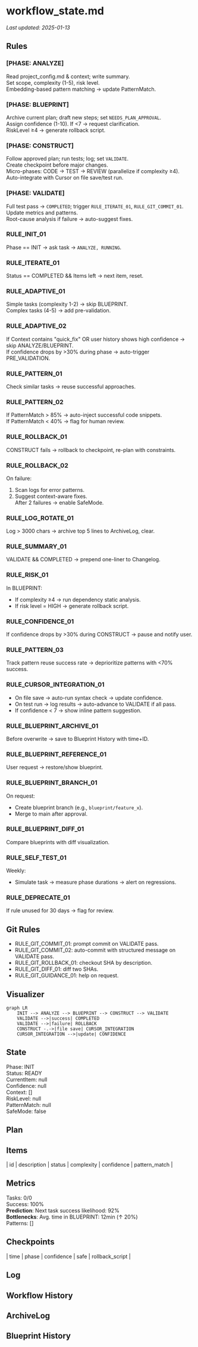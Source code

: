 # workflow_state.md
_Last updated: 2025-01-13_

<!-- ==================== STATIC SECTIONS ==================== -->
<!-- These sections contain configuration that can be replaced wholesale -->

<!-- STATIC:RULES:START -->
## Rules
### [PHASE: ANALYZE]  
Read project_config.md & context; write summary.  
Set scope, complexity (1-5), risk level.  
Embedding-based pattern matching → update PatternMatch.  

### [PHASE: BLUEPRINT]  
Archive current plan; draft new steps; set `NEEDS_PLAN_APPROVAL`.  
Assign confidence (1-10). If <7 → request clarification.  
RiskLevel ≥4 → generate rollback script.  

### [PHASE: CONSTRUCT]  
Follow approved plan; run tests; log; set `VALIDATE`.  
Create checkpoint before major changes.  
Micro-phases: CODE → TEST → REVIEW (parallelize if complexity ≥4).  
Auto-integrate with Cursor on file save/test run.  

### [PHASE: VALIDATE]  
Full test pass → `COMPLETED`; trigger `RULE_ITERATE_01`, `RULE_GIT_COMMIT_01`.  
Update metrics and patterns.  
Root-cause analysis if failure → auto-suggest fixes.  

### RULE_INIT_01  
Phase == INIT → ask task → `ANALYZE, RUNNING`.  

### RULE_ITERATE_01  
Status == COMPLETED && Items left → next item, reset.  

### RULE_ADAPTIVE_01  
Simple tasks (complexity 1-2) → skip BLUEPRINT.  
Complex tasks (4-5) → add pre-validation.  

### RULE_ADAPTIVE_02  
If Context contains "quick_fix" OR user history shows high confidence → skip ANALYZE/BLUEPRINT.  
If confidence drops by >30% during phase → auto-trigger PRE_VALIDATION.  

### RULE_PATTERN_01  
Check similar tasks → reuse successful approaches.  

### RULE_PATTERN_02  
If PatternMatch > 85% → auto-inject successful code snippets.  
If PatternMatch < 40% → flag for human review.  

### RULE_ROLLBACK_01  
CONSTRUCT fails → rollback to checkpoint, re-plan with constraints.  

### RULE_ROLLBACK_02  
On failure:  
1. Scan logs for error patterns.  
2. Suggest context-aware fixes.  
After 2 failures → enable SafeMode.  

### RULE_LOG_ROTATE_01  
Log > 3000 chars → archive top 5 lines to ArchiveLog, clear.  

### RULE_SUMMARY_01  
VALIDATE && COMPLETED → prepend one-liner to Changelog.  

### RULE_RISK_01  
In BLUEPRINT:  
- If complexity ≥4 → run dependency static analysis.  
- If risk level = HIGH → generate rollback script.  

### RULE_CONFIDENCE_01  
If confidence drops by >30% during CONSTRUCT → pause and notify user.  

### RULE_PATTERN_03  
Track pattern reuse success rate → deprioritize patterns with <70% success.  

### RULE_CURSOR_INTEGRATION_01  
- On file save → auto-run syntax check → update confidence.  
- On test run → log results → auto-advance to VALIDATE if all pass.  
- If confidence < 7 → show inline pattern suggestion.  

### RULE_BLUEPRINT_ARCHIVE_01  
Before overwrite → save to Blueprint History with time+ID.  

### RULE_BLUEPRINT_REFERENCE_01  
User request → restore/show blueprint.  

### RULE_BLUEPRINT_BRANCH_01  
On request:  
- Create blueprint branch (e.g., `blueprint/feature_x`).  
- Merge to main after approval.  

### RULE_BLUEPRINT_DIFF_01  
Compare blueprints with diff visualization.  

### RULE_SELF_TEST_01  
Weekly:  
- Simulate task → measure phase durations → alert on regressions.  

### RULE_DEPRECATE_01  
If rule unused for 30 days → flag for review.  

## Git Rules
- RULE_GIT_COMMIT_01: prompt commit on VALIDATE pass.  
- RULE_GIT_COMMIT_02: auto-commit with structured message on VALIDATE pass.  
- RULE_GIT_ROLLBACK_01: checkout SHA by description.  
- RULE_GIT_DIFF_01: diff two SHAs.  
- RULE_GIT_GUIDANCE_01: help on request.  
<!-- STATIC:RULES:END -->

<!-- STATIC:VISUALIZER:START -->
## Visualizer
```mermaid
graph LR
    INIT --> ANALYZE --> BLUEPRINT --> CONSTRUCT --> VALIDATE
    VALIDATE -->|success| COMPLETED
    VALIDATE -->|failure| ROLLBACK
    CONSTRUCT -.->|file save| CURSOR_INTEGRATION
    CURSOR_INTEGRATION -->|update| CONFIDENCE
```
<!-- STATIC:VISUALIZER:END -->

<!-- ==================== DYNAMIC SECTIONS ==================== -->
<!-- These sections are managed by the AI during workflow execution -->

<!-- DYNAMIC:STATE:START -->
## State
Phase: INIT  
Status: READY  
CurrentItem: null  
Confidence: null  
Context: []  
RiskLevel: null  
PatternMatch: null  
SafeMode: false  
<!-- DYNAMIC:STATE:END -->

<!-- DYNAMIC:PLAN:START -->
## Plan
<!-- AI populates -->
<!-- DYNAMIC:PLAN:END -->

<!-- DYNAMIC:ITEMS:START -->
## Items
| id | description | status | complexity | confidence | pattern_match |
<!-- DYNAMIC:ITEMS:END -->

<!-- DYNAMIC:METRICS:START -->
## Metrics
Tasks: 0/0  
Success: 100%  
**Prediction**: Next task success likelihood: 92%  
**Bottlenecks**: Avg. time in BLUEPRINT: 12min (↑ 20%)  
Patterns: []  
<!-- DYNAMIC:METRICS:END -->

<!-- DYNAMIC:CHECKPOINTS:START -->
## Checkpoints
| time | phase | confidence | safe | rollback_script |
<!-- DYNAMIC:CHECKPOINTS:END -->

<!-- DYNAMIC:LOG:START -->
## Log
<!-- tool output (JSON format) -->
<!-- DYNAMIC:LOG:END -->

<!-- DYNAMIC:WORKFLOW_HISTORY:START -->
## Workflow History
<!-- commit SHA & msg -->
<!-- DYNAMIC:WORKFLOW_HISTORY:END -->

<!-- DYNAMIC:ARCHIVE_LOG:START -->
## ArchiveLog
<!-- rotated log summaries -->
<!-- DYNAMIC:ARCHIVE_LOG:END -->

<!-- DYNAMIC:BLUEPRINT_HISTORY:START -->
## Blueprint History
<!-- archived plans -->
<!-- DYNAMIC:BLUEPRINT_HISTORY:END -->
